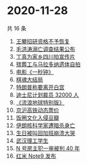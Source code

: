# 2020-11-28

共 16 条

<!-- BEGIN -->
<!-- 最后更新时间 Sat Nov 28 2020 15:03:45 GMT+0800 (CST) -->
1. [王攀招研资格不予恢复](https://www.zhihu.com/search?q=王攀)
1. [毛洪涛溺亡调查结果公布](https://www.zhihu.com/search?q=毛洪涛)
1. [丁真为家乡四川拍宣传片](https://www.zhihu.com/search?q=丁真)
1. [殡葬工与马拉多纳遗体自拍](https://www.zhihu.com/search?q=马拉多纳)
1. [电影《一秒钟》](https://www.zhihu.com/search?q=一秒钟)
1. [棋魂大结局](https://www.zhihu.com/search?q=棋魂)
1. [特朗普称要离开白宫](https://www.zhihu.com/search?q=特朗普)
1. [迪士尼计划裁员 32000 人](https://www.zhihu.com/search?q=迪士尼)
1. [《流浪地球特别版》](https://www.zhihu.com/search?q=流浪地球)
1. [京沪高铁动态票价](https://www.zhihu.com/search?q=京沪高铁)
1. [饭圈文化入侵豆瓣](https://www.zhihu.com/search?q=豆瓣养号)
1. [伊朗核科学家遭暗杀身亡](https://www.zhihu.com/search?q=伊朗核科学家)
1. [生日被叫回加班崩溃大哭](https://www.zhihu.com/search?q=生日加班)
1. [武汉理工学生](https://www.zhihu.com/search?q=王攀)
1. [N 号房主犯一审被判 40 年](https://www.zhihu.com/search?q=n号房)
1. [红米 Note9 发布](https://www.zhihu.com/search?q=note9)
<!-- END -->
